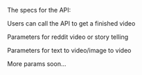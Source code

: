 The specs for the API:

Users can call the API to get a finished video

Parameters for reddit video or story telling


Parameters for text to video/image to video


More params soon...
